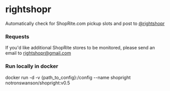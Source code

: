 # rightshopr

Automatically check for ShopRite.com pickup slots and post to [@rightshopr](https://www.twitter.com/rightshopr)


### Requests

If you'd like additional ShopRite stores to be monitored, please send an email to rightshopr@gmail.com


### Run locally in docker

docker run -d -v {path_to_config}:/config --name shopright notronswanson/shopright:v0.5
